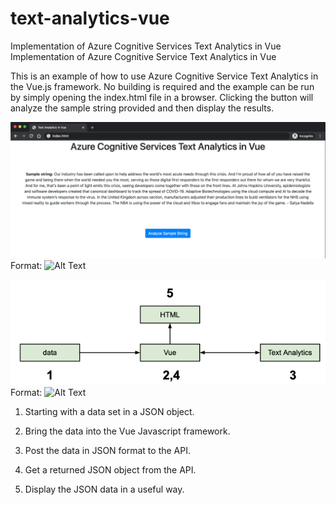 # text-analytics-vue
Implementation of Azure Cognitive Services Text Analytics in Vue
Implementation of Azure Cognitive Service Text Analytics in Vue 

 

This is an example of how to use Azure Cognitive Service Text Analytics in the Vue.js framework. No building is required and the example can be run by simply opening the index.html file in a browser. Clicking the button will analyze the sample string provided and then display the results. 

 
![Screenshot](/images/screenshot.png)
Format: ![Alt Text](url)
 
 ![Screenshot](/images/diagram.png)
Format: ![Alt Text](url)

 


1. Starting with a data set in a JSON object. 

2. Bring the data into the Vue Javascript framework. 

3. Post the data in JSON format to the API. 

4. Get a returned JSON object from the API. 

5. Display the JSON data in a useful way. 
